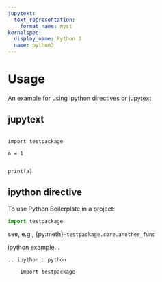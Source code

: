 ```yaml
---
jupytext:
  text_representation:
    format_name: myst
kernelspec:
  display_name: Python 3
  name: python3
---
```



# Usage

An example for using ipython directives or jupytext


## jupytext

```{code-cell} ipython3

import testpackage

a = 1
```

```{code-cell} ipython3

print(a)
```


## ipython directive

To use Python Boilerplate in a project:

```python
import testpackage
```

see, e.g., {py:meth}`~testpackage.core.another_func`

ipython example...

```{eval-rst}
.. ipython:: python

    import testpackage
```
